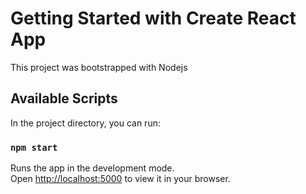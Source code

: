 # Getting Started with Create React App

This project was bootstrapped with Nodejs

## Available Scripts

In the project directory, you can run:

### `npm start`

Runs the app in the development mode.\
Open [http://localhost:5000](http://localhost:3000) to view it in your browser.
